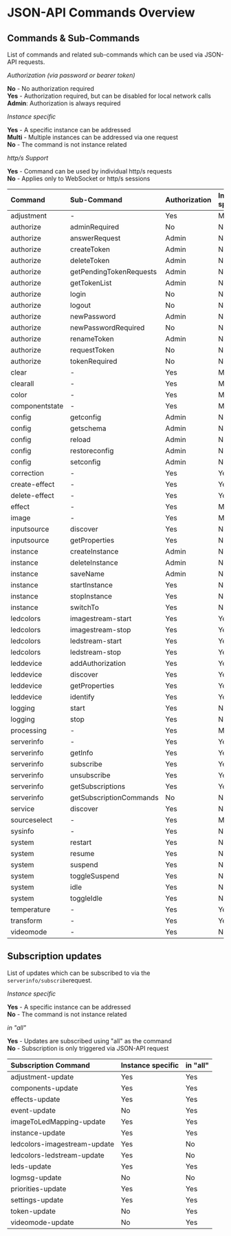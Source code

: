 # JSON-API Commands Overview

## Commands & Sub-Commands

List of commands and related sub-commands which can be used via JSON-API requests.

_Authorization (via password or bearer token)_

**No** - No authorization required<br>
**Yes** - Authorization required, but can be disabled for local network calls<br>
**Admin**: Authorization is always required

_Instance specific_

**Yes** - A specific instance can be addressed<br>
**Multi** - Multiple instances can be addressed via one request<br>
**No** - The command is not instance related

_http/s Support_

**Yes** - Command can be used by individual http/s requests<br>
**No** - Applies only to WebSocket or http/s sessions

| Command        | Sub-Command             | Authorization | Instance specific | http/s Support |
|:---------------|:------------------------|:--------------|:------------------|:---------------|
| adjustment     | -                       | Yes           | Multi             | Yes            |
| authorize      | adminRequired           | No            | No                | Yes            |
| authorize      | answerRequest           | Admin         | No                | No             |
| authorize      | createToken             | Admin         | No                | No             |
| authorize      | deleteToken             | Admin         | No                | Yes            |
| authorize      | getPendingTokenRequests | Admin         | No                | No             |
| authorize      | getTokenList            | Admin         | No                | Yes            |
| authorize      | login                   | No            | No                | No             |
| authorize      | logout                  | No            | No                | No             |
| authorize      | newPassword             | Admin         | No                | Yes            |
| authorize      | newPasswordRequired     | No            | No                | Yes            |
| authorize      | renameToken             | Admin         | No                | Yes            |
| authorize      | requestToken            | No            | No                | Yes            |
| authorize      | tokenRequired           | No            | No                | Yes            |
| clear          | -                       | Yes           | Multi             | Yes            |
| clearall       | -                       | Yes           | Multi             | Yes            |
| color          | -                       | Yes           | Multi             | Yes            |
| componentstate | -                       | Yes           | Multi             | Yes            |
| config         | getconfig               | Admin         | No                | Yes            |
| config         | getschema               | Admin         | No                | Yes            |
| config         | reload                  | Admin         | No                | Yes            |
| config         | restoreconfig           | Admin         | No                | Yes            |
| config         | setconfig               | Admin         | No                | Yes            |
| correction     | -                       | Yes           | Yes               | Yes            |
| create-effect  | -                       | Yes           | Yes               | Yes            |
| delete-effect  | -                       | Yes           | Yes               | Yes            |
| effect         | -                       | Yes           | Multi             | Yes            |
| image          | -                       | Yes           | Multi             | Yes            |
| inputsource    | discover                | Yes           | No                | Yes            |
| inputsource    | getProperties           | Yes           | No                | Yes            |
| instance       | createInstance          | Admin         | No                | Yes            |
| instance       | deleteInstance          | Admin         | No                | Yes            |
| instance       | saveName                | Admin         | No                | Yes            |
| instance       | startInstance           | Yes           | No                | Yes            |
| instance       | stopInstance            | Yes           | No                | Yes            |
| instance       | switchTo                | Yes           | No                | Yes            |
| ledcolors      | imagestream-start       | Yes           | Yes               | Yes            |
| ledcolors      | imagestream-stop        | Yes           | Yes               | Yes            |
| ledcolors      | ledstream-start         | Yes           | Yes               | Yes            |
| ledcolors      | ledstream-stop          | Yes           | Yes               | Yes            |
| leddevice      | addAuthorization        | Yes           | Yes               | Yes            |
| leddevice      | discover                | Yes           | Yes               | Yes            |
| leddevice      | getProperties           | Yes           | Yes               | Yes            |
| leddevice      | identify                | Yes           | Yes               | Yes            |
| logging        | start                   | Yes           | No                | Yes            |
| logging        | stop                    | Yes           | No                | Yes            |
| processing     | -                       | Yes           | Multi             | Yes            |
| serverinfo     | -                       | Yes           | Yes               | Yes            |
| serverinfo     | getInfo                 | Yes           | Yes               | Yes            |
| serverinfo     | subscribe               | Yes           | Yes               | No             |
| serverinfo     | unsubscribe             | Yes           | Yes               | No             |
| serverinfo     | getSubscriptions        | Yes           | Yes               | No             |
| serverinfo     | getSubscriptionCommands | No            | No                | No             |
| service        | discover                | Yes           | No                | Yes            |
| sourceselect   | -                       | Yes           | Multi             | Yes            |
| sysinfo        | -                       | Yes           | No                | Yes            |
| system         | restart                 | Yes           | No                | Yes            |
| system         | resume                  | Yes           | No                | Yes            |
| system         | suspend                 | Yes           | No                | Yes            |
| system         | toggleSuspend           | Yes           | No                | Yes            |
| system         | idle                    | Yes           | No                | Yes            |
| system         | toggleIdle              | Yes           | No                | Yes            |
| temperature    | -                       | Yes           | Yes               | Yes            |
| transform      | -                       | Yes           | Yes               | Yes            |
| videomode      | -                       | Yes           | No                | Yes            |

## Subscription updates

List of updates which can be subscribed to via the `serverinfo/subscribe`request.

_Instance specific_

**Yes** - A specific instance can be addressed<br>
**No** - The command is not instance related

_in "all"_

**Yes** - Updates are subscribed using "all" as the command<br>
**No** - Subscription is only triggered via JSON-API request

| Subscription Command         | Instance specific | in "all" |
|:-----------------------------|:------------------|:---------|
| adjustment-update            | Yes               | Yes      |
| components-update            | Yes               | Yes      |
| effects-update               | Yes               | Yes      |
| event-update                 | No                | Yes      |
| imageToLedMapping-update     | Yes               | Yes      |
| instance-update              | Yes               | Yes      |
| ledcolors-imagestream-update | Yes               | No       |
| ledcolors-ledstream-update   | Yes               | No       |
| leds-update                  | Yes               | Yes      |
| logmsg-update                | No                | No       |
| priorities-update            | Yes               | Yes      |
| settings-update              | Yes               | Yes      |
| token-update                 | No                | Yes      |
| videomode-update             | No                | Yes      |


